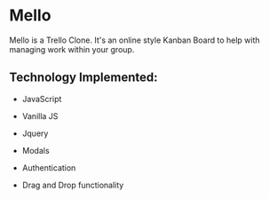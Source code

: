 # Mello

Mello is a Trello Clone.  It's an online style Kanban Board to help with managing work within your group.

## Technology Implemented:

* JavaScript

* Vanilla JS

* Jquery

* Modals

* Authentication

* Drag and Drop functionality


